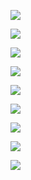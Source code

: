 ![](https://github.com/wangHwYD/resume/blob/master/images/hengyi/%E5%BE%AE%E5%95%86%E5%9F%8E/da987f7e19fcfc22194d8ab06347765.png)

![](https://github.com/wangHwYD/resume/blob/master/images/hengyi/%E5%BE%AE%E5%95%86%E5%9F%8E/e205990d3c5675d4bf9f4cfd6add534.jpg)

![](https://github.com/wangHwYD/resume/blob/master/images/hengyi/%E5%BE%AE%E5%95%86%E5%9F%8E/0b22c73130ee72b628550643ddfe144.jpg)

![](https://github.com/wangHwYD/resume/blob/master/images/hengyi/%E5%BE%AE%E5%95%86%E5%9F%8E/c5d4c42bcd0f280bd258fe45a548240.jpg)

![](https://github.com/wangHwYD/resume/blob/master/images/hengyi/%E5%BE%AE%E5%95%86%E5%9F%8E/QQ%E6%88%AA%E5%9B%BE20190427175322.png)


![](https://github.com/wangHwYD/resume/blob/master/images/hengyi/%E5%BE%AE%E5%95%86%E5%9F%8E/6aa8088af45bd86b7f90d2165c25f2e.jpg)

![](https://github.com/wangHwYD/resume/blob/master/images/hengyi/%E5%BE%AE%E5%95%86%E5%9F%8E/6473f9beeba908995f64036902498e8.jpg)

![](https://github.com/wangHwYD/resume/blob/master/images/hengyi/%E5%BE%AE%E5%95%86%E5%9F%8E/02a4a4f51f32fb650181456a715a8e6.png)

![](https://github.com/wangHwYD/resume/blob/master/images/hengyi/%E5%BE%AE%E5%95%86%E5%9F%8E/f446be8f3083fcffc30b61deb37cc80.jpg)